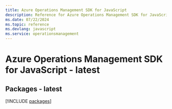 ```yaml
---
title: Azure Operations Management SDK for JavaScript
description: Reference for Azure Operations Management SDK for JavaScript
ms.date: 07/22/2024
ms.topic: reference
ms.devlang: javascript
ms.service: operationsmanagement
---
```

# Azure Operations Management SDK for JavaScript - latest
## Packages - latest
[!INCLUDE [packages](operations-management-index.md)]